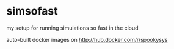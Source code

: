 simsofast
=========

my setup for running simulations so fast in the cloud

auto-built docker images on http://hub.docker.com/r/spookysys
